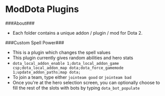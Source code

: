 ModDota Plugins
=====

###About###
 - Each folder contains a unique addon / plugin / mod for Dota 2.

###Custom Spell Power###
 - This is a plugin which changes the spell values
 - This plugin currently gives random abilities and hero stats
 - `dota_local_addon_enable 1;dota_local_addon_game csp;dota_local_addon_map dota;dota_force_gamemode 1;update_addon_paths;map dota;`
 - To join a team, type either `jointeam good` or `jointeam bad`
 - Once you're at the hero selection screen, you can optionally choose to fill the rest of the slots with bots by typing `dota_bot_populate`
